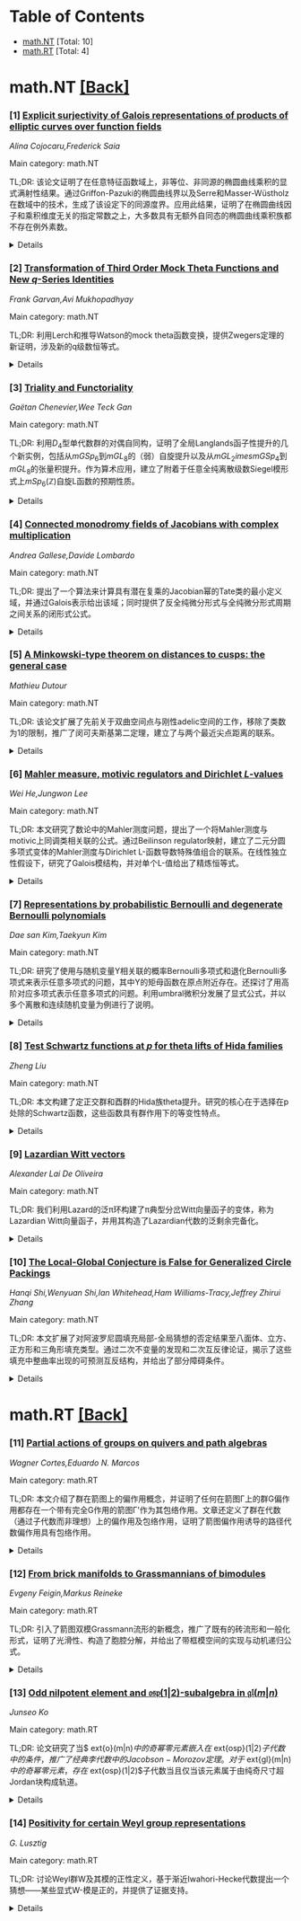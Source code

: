<div id=toc></div>

# Table of Contents

- [math.NT](#math.NT) [Total: 10]
- [math.RT](#math.RT) [Total: 4]


<div id='math.NT'></div>

# math.NT [[Back]](#toc)

### [1] [Explicit surjectivity of Galois representations of products of elliptic curves over function fields](https://arxiv.org/abs/2510.20910)
*Alina Cojocaru,Frederick Saia*

Main category: math.NT

TL;DR: 该论文证明了在任意特征函数域上，非等位、非同源的椭圆曲线乘积的显式满射性结果。通过Griffon-Pazuki的椭圆曲线界以及Serre和Masser-Wüstholz在数域中的技术，生成了该设定下的同源度界。应用此结果，证明了在椭圆曲线因子和乘积维度无关的指定常数之上，大多数具有无额外自同态的椭圆曲线乘积族都不存在例外素数。


<details>
  <summary>Details</summary>
Motivation: 研究函数域上非等位、非同源椭圆曲线乘积的满射性，以推广并应用在数域中发展的技术到函数域设置中，解决相关问题。

Method: 通过使用Griffon-Pazuki的椭圆曲线界，结合Serre和Masser-Wüstholz在数域中发展的技术，构建同源度界，从而证明显式满射性结果。

Result: 得到了函数域中椭圆曲线乘积的满射性定理，并应用该定理证明了特定椭圆曲线乘积族中大多数成员在指定常数之上无例外素数。

Conclusion: 该研究成功将数域中处理椭圆曲线的技术推广到函数域，解决了相关满射性和例外素数问题，为相关领域提供了新工具和结论。

Abstract: We prove an explicit surjectivity result for products of non-isotrivial,
non-isogenous elliptic curves over a function field of arbitrary
characteristic. This is by way of an isogeny degree bound in this setting,
generated from bounds for elliptic curves by Griffon--Pazuki, and techniques
originated by Serre and Masser--W\"{u}stholz in the number field setting. We
apply our result to prove that most members of a family of products of elliptic
curves over $\mathbb{Q}$ with no extra endomorphisms have no exceptional primes
above a specified constant which depends neither on the elliptic curve factors
nor on the dimension of the product.

</details>


### [2] [Transformation of Third Order Mock Theta Functions and New $q$-Series Identities](https://arxiv.org/abs/2510.21157)
*Frank Garvan,Avi Mukhopadhyay*

Main category: math.NT

TL;DR: 利用Lerch和推导Watson的mock theta函数变换，提供Zwegers定理的新证明，涉及新的q级数恒等式。


<details>
  <summary>Details</summary>
Motivation: Zwegers定理连接mock theta函数与实解析模形式。本文的目标是开发另一种方法（Lerch和）来推导上述变换，同时获得新的q级数恒等式。

Method: 提出使用Lerch和来重现Watson对三阶mock theta函数$f(q)$和$\omega(q)$的变换，并通过q级数恒等式证明与Zwegers结果的等价性。

Result: 成功利用Lerch和推导出变换关系，得到新的q级数恒等式，从而为Zwegers定理提供了全新证明。

Conclusion: Lerch和为推导mock theta函数的变换提供了有效替代方案，同时揭示了新的数学恒等式，丰富了该理论框架。

Abstract: Ramanujan introduced mock theta functions in his last letter to G.H.Hardy. He
provided examples and various relations between them. G.N.Watson found
transformations for the third order mock theta functions $f(q)$ and
$\omega$(q). Zwegers in 2000 built on Watson's techniques to complete these
mock theta functions and connected them to real analytic modular forms. We show
how to derive these transformations using Lerch sums. To show the equivalence
of the results involves some new $q$-series identities thus resulting in a new
proof of Zwegers' theorem.

</details>


### [3] [Triality and Functoriality](https://arxiv.org/abs/2510.21169)
*Gaëtan Chenevier,Wee Teck Gan*

Main category: math.NT

TL;DR: 利用$D_4$型单代数群的对偶自同构，证明了全局Langlands函子性提升的几个新实例，包括从${m GSp}_6$到${m GL}_8$的（弱）自旋提升以及从${m GL}_2 	imes {m GSp}_4$到${m GL}_8$的张量积提升。作为算术应用，建立了附着于任意全纯离散级数Siegel模形式上${m Sp}_6(\mathbb{Z})$自旋L函数的预期性质。


<details>
  <summary>Details</summary>
Motivation: 通过$D_4$型群的对偶自同构构建新的Langlands提升，填补提升理论中的具体实例空白，并为Siegel模形式相关L函数提供理论支持。

Method: 运用$D_4$型单代数群的三元自同构特性，结合Langlands函子性原理，构造从${\rm GSp}_6$到${\rm GL}_8$的自旋提升及${\rm GL}_2 \times {\rm GSp}_4$到${\rm GL}_8$的张量积提升。

Result: 成功证明两项新的Langlands函子性提升：${\rm GSp}_6\to{\rm GL}_8$的自旋提升与$({\rm GL}_2,{\rm GSp}_4)\to{\rm GL}_8$的张量积提升；并据此推导出${\rm Sp}_6(\mathbb{Z})$上全纯Siegel尖形式自旋L函数的解析性质。

Conclusion: $D_4$型群对偶自同构是构建Langlands提升的有效工具，该成果为高阶Siegel模形式的L函数理论奠定基础，同时为函子性原理提供新案例支撑。

Abstract: We use the triality automorphism of simple algebraic groups of type $D_4$ to
prove some new instances of global Langlands functorial lifting. In particular,
we prove the (weak) spin lifting from ${\rm GSp}_6$ to ${\rm GL}_8$ and the
tensor product lifting from ${\rm GL}_2 \times {\rm GSp}_4$ to ${\rm GL}_8$. As
an arithmetic application, we establish the expected properties of the spinor
L-function attached to an arbitrary Siegel modular cusp form for ${\rm
Sp}_6(\mathbb{Z})$ generating a holomorphic discrete series.

</details>


### [4] [Connected monodromy fields of Jacobians with complex multiplication](https://arxiv.org/abs/2510.21247)
*Andrea Gallese,Davide Lombardo*

Main category: math.NT

TL;DR: 提出了一个算法来计算具有潜在复乘的Jacobian幂的Tate类的最小定义域，并通过Galois表示给出该域；同时提供了反全纯微分形式与全纯微分形式周期之间关系的闭形式公式。


<details>
  <summary>Details</summary>
Motivation: 研究在具有潜在复乘的Jacobian幂上的Tate类的最小定义域问题，以及反全纯微分形式与全纯微分形式周期之间的关系。

Method: 设计算法计算最小定义域，将其视为与Jacobian相关的Galois表示的自然不变量；推导反全纯微分形式周期与全纯微分形式周期之间的闭形式表达式。

Result: 算法可计算最小定义域；给出了反全纯微分形式周期用全纯微分形式周期表示的闭形式公式。

Conclusion: 最小定义域算法为Tate类研究提供了工具；闭形式公式完善了微分形式周期理论，有助于理解复乘结构和代数周期。

Abstract: We describe an algorithm to compute the minimal field of definition of the
Tate classes on powers of a Jacobian $J$ with potential complex multiplication.
This field arises as a natural invariant of the Galois representations attached
to $J$. We also give closed formulas expressing the periods of anti-holomorphic
differential forms on $J$ in terms of the periods of the holomorphic ones.

</details>


### [5] [A Minkowski-type theorem on distances to cusps: the general case](https://arxiv.org/abs/2510.21492)
*Mathieu Dutour*

Main category: math.NT

TL;DR: 该论文扩展了先前关于双曲空间点与刚性adelic空间的工作，移除了类数为1的限制，推广了闵可夫斯基第二定理，建立了与两个最近尖点距离的联系。


<details>
  <summary>Details</summary>
Motivation: 原研究仅适用于类数1的完全实域，限制了应用范围。本文旨在移除这一假设，推广结论至任意完全实域，建立更一般的Minkowski第二定理类比。

Method: 通过重构高度与尖点距离的关联机制，突破类数1的限制，构建适用于任意K的刚性adelic空间与点-尖点最小距离的等价关系。主要技术包括adelic几何和数论几何工具。

Result: 实现了无类数限制的定理推广：对任意完全实域K，证明了2维刚性adelic空间的Roy-Thunder极小值与双曲空间中点到最近两个尖点的距离存在精确对应。

Conclusion: 消除类数条件后，成功建立普适性框架，将Minkowski第二定理的核心思想拓展至更一般的数域情形，为后续adelic几何与双曲几何交叉研究奠定基础。

Abstract: In a previous paper, we studied the connection between points in
$\mathbb{H}^n$ and $2$-dimensional rigid adelic spaces on a totally real number
field $K$ with class number $h_K = 1$. This last assumption was needed to link
heights and distances to cusps. In this paper, we remove this hypothesis to
obtain, without restriction on $K$ totally real, an analogue of Minkowski's
second theorem on the Roy--Thunder minima of a $2$-dimensional rigid adelic
space in the framework of distances between a point $\tau \in \mathbb{H}^n$ and
its two closest cusps.

</details>


### [6] [Mahler measure, motivic regulators and Dirichlet $L$-values](https://arxiv.org/abs/2510.21515)
*Wei He,Jungwon Lee*

Main category: math.NT

TL;DR: 本文研究了数论中的Mahler测度问题，提出了一个将Mahler测度与motivic上同调类相关联的公式。通过Beilinson regulator映射，建立了二元分圆多项式变体的Mahler测度与Dirichlet L-函数导数特殊值组合的联系。在线性独立性假设下，研究了Galois模结构，并对单个L-值给出了精炼恒等式。


<details>
  <summary>Details</summary>
Motivation: Deninger工作的启发下，研究分圆多项式二元变体的Mahler测度与motivic上同调群中构造的类之间的联系。目的在于建立Mahler测度与Dirichlet L-函数导数特殊值的显式关系式。

Method: 在motivic上同调群中系统构造元素，应用Beilinson regulator映射导出公式。对Dirichlet L-函数偏导值在s=0和s=-1处的线性独立性的假设下，研究了相关motivic上同调的Galois模结构，得到单个L-值的精确等式。

Result: 提出了一个公式，该公式将分圆多项式二元变体的Mahler测度与类motivic上同调的regulator及Dirichlet L-函数导数的特殊值线性组合联结在一起。通过Galois模结构分析，证明了在指定条件下单个L-值的精炼恒等式。

Conclusion: 成功建立了Mahler测度与相关motivic不变量的联系，在适当假设下得到单个Dirichlet L-函数值的精确解析公式。这一结果加深了对算术几何中Mahler测度解析性质的理解。

Abstract: Inspired by the work of Deninger, we present a formula that relates the
Mahler measure of a two-variable variant of cyclotomic polynomial to regulator
of class in motivic cohomology associated to cyclotomic fields and linear
combination of special values of the derivative of Dirichlet $L$-functions. The
formula is derived by studying the Beilinson regulator map applied to
systematically constructed elements in the motivic cohomology group. Under
linear independence hypothesis on the derivative of partial Dirichlet
$L$-values at $s=0$ and $-1$, we study a Galois module structure of the
relevant motivic cohomology and obtain the refined identity for a single
$L$-value.

</details>


### [7] [Representations by probabilistic Bernoulli and degenerate Bernoulli polynomials](https://arxiv.org/abs/2510.21558)
*Dae san Kim,Taekyun Kim*

Main category: math.NT

TL;DR: 研究了使用与随机变量Y相关联的概率Bernoulli多项式和退化Bernoulli多项式来表示任意多项式的问题，其中Y的矩母函数在原点附近存在。还探讨了用高阶对应多项式表示任意多项式的问题。利用umbral微积分发展了显式公式，并以多个离散和连续随机变量为例进行了说明。


<details>
  <summary>Details</summary>
Motivation: 多项式在各种数学领域以及统计学中起着基础性作用，但其表达方式可能因特定序列（如Bernoulli类型多项式）的不同而受限。本文旨在提供一种统一的方法，利用与随机变量Y相关联的概率Bernoulli和退化Bernoulli多项式来表示任意多项式，并扩展到用高阶多项式表示任意多项式的问题。

Method: 为了达到目标，本文首先在特定随机变量Y（满足其矩母函数在原点邻域存在）的背景下建立了Bernoulli多项式和退化Bernoulli多项式的基础理论。随后，提出了将任意多项式表达为这些基础多项式组合的问题。通过引入umbral微积分（一种处理多项式和序列的符号操作形式系统），推导出了将任意多项式分解为Bernoulli类多项式的显式公式。同样地，也推导了任意多项式用其更高阶对应多项式表示的公式。

Result: 理论推导成功得到了显式公式，使得任意多项式可以表达为与随机变量Y相关的概率Bernoulli多项式或其退化版本的线性组合。同时，也得到了任意多项式用其高阶对应项表示的公式。针对离散和连续概率分布（包括二项分布和正态分布）的Y进行了具体数值算例的演示计算，验证了公式的有效性和适用性。

Conclusion: 利用umbral微积分工具，本文开发了表达任意多项式的新框架：既可以表示为与基础随机变量Y相关联的Bernoulli类多项式（或其退化版本）的组合，也可以表示为自身的高阶多项式组合。此类通用公式为组合数学和概率数论的进一步应用奠定了基础，并可能扩展到数值积分和逼近理论领域。

Abstract: We investigate the representation of arbitrary polynomials using
probabilistic Bernoulli and degenerate Bernoulli polynomials associated with a
random variable $Y$, whose moment generating function exists in a neighborhood
of the origin. In addition, this paper explores the problem of representing
arbitrary polynomials in terms of their higher-order counterparts. We develop
explicit formulas for those representations with the help of umbral calculus
and illustrate our results for several discrete and continuous random variables
Y.

</details>


### [8] [Test Schwartz functions at $p$ for theta lifts of Hida families](https://arxiv.org/abs/2510.21644)
*Zheng Liu*

Main category: math.NT

TL;DR: 本文构建了定正交群和酉群的Hida族theta提升。研究的核心在于选择在p处除的Schwartz函数，这些函数具有群作用下的等变性特点。


<details>
  <summary>Details</summary>
Motivation: 定正交群和酉群的Hida族理论需要构造theta提升。难点在于选择Schwartz函数以满足p-adic插值的特定要求，从而在算子作用下保持等变性。

Method: 通过筛选Schwartz函数使其具备群作用下的等变性（特别关注在整除p的位置），然后构造与之对应的Hida族theta提升。

Result: 成功构建了定正交群和酉群的Hida族theta提升。所选Schwartz函数在群作用下的等变性为Hida族构造中的p-adic插值提供了技术保障。

Conclusion: 这一理论框架为研究p-adic自守形式提供了新工具，并为进一步探索Hida族几何性质奠定了基础。

Abstract: We construct Hida families of theta lifts from definite orthogonal and
unitary groups. A major ingredient of the construction is the choice of test
Schwartz functions at places dividing $p$. We select a special type of Schwartz
functions endowed with the equivariance property for the action of
$\mathbb{U}_p$-operators.

</details>


### [9] [Lazardian Witt vectors](https://arxiv.org/abs/2510.21658)
*Alexander Lai De Oliveira*

Main category: math.NT

TL;DR: 我们利用Lazard的泛π环构建了π典型分岔Witt向量函子的变体，称为Lazardian Witt向量函子，并用其构造了Lazardian代数的泛剩余完备化。


<details>
  <summary>Details</summary>
Motivation: 构建π典型分岔Witt向量函子的新变体，并为Lazardian代数提供泛剩余完备化的构造方法。

Method: 使用Lazard的泛π环定义Lazardian Witt向量函子，然后将其应用于Lazardian代数的泛剩余完备化过程。

Result: 成功地定义了Lazardian Witt向量函子，并利用它实现了Lazardian代数的泛剩余完备化构造。

Conclusion: 通过推广分岔Witt向量理论，本文的方法为Lazardian代数提供了一个自然的完备化框架，可能在其他数学领域有应用。

Abstract: We use Lazard's universal $\pi$-ring to construct a variation of the
$\pi$-typical ramified Witt vector functors, which we call the Lazardian Witt
vector functor. We then use the Lazardian Witt vector functor to construct the
universal residual perfection of a Lazardian algebra.

</details>


### [10] [The Local-Global Conjecture is False for Generalized Circle Packings](https://arxiv.org/abs/2510.21702)
*Hanqi Shi,Wenyuan Shi,Ian Whitehead,Ham Williams-Tracy,Jeffrey Zhirui Zhang*

Main category: math.NT

TL;DR: 本文扩展了对阿波罗尼圆填充局部-全局猜想的否定结果至八面体、立方、正方形和三角形填充类型。通过二次不变量的发现和二次互反律论证，揭示了这些填充中整曲率出现的可预测互反结构，并给出了部分障碍条件。


<details>
  <summary>Details</summary>
Motivation: 在阿波罗尼圆填充的局部-全局猜想被证伪后，本文旨在探索其他几何填充类型（八面体、立方、正方形、三角形）是否也存在类似的反例。目标是通过二次互反律揭示曲率值分布的普遍障碍模式。

Method: 1. 针对每种填充类型建立与固定圆相切圆的显式参数化方法。2. 提取二次不变关系并利用二次互反律构造反例。3. 分析不存在二次障碍的情形下曲率的互反结构。

Result: 1. 在四种新填充类型中均发现二次互反律导致的局部-全局猜想反例。2. 即使无显式障碍的填充，曲率也呈现出结构化互反模式。3. 建立子填充区域曲率出现的部分必要条件。

Conclusion: 几何填充的局部-全局性质存在普遍性缺陷：二次约束是曲率整型解的根本障碍机制，且互反结构在所有研究的填充类型中普遍存在。这为相关数学猜想提供新的约束框架。

Abstract: Haag, Kertzer, Rickards, and Stange disprove the Local-Global Conjecture for
Apollonian circle packings. We extend their disproof to four more types of
integral circle packing: the octahedral, cubic, square, and triangular
packings. In each case, we find quadratic invariants which imply quadratic
reciprocity obstructions to the conjecture in certain packings. We utilize an
explicit parametrization of circles tangent to a fixed circle in each packing
type, and a quadratic reciprocity argument. Even in the packings where we do
not find quadratic obstructions, the curvatures exhibit a predictable
reciprocity structure. This leads to partial obstructions on integers appearing
as curvatures in subsets of the packing.

</details>


<div id='math.RT'></div>

# math.RT [[Back]](#toc)

### [11] [Partial actions of groups on quivers and path algebras](https://arxiv.org/abs/2510.21035)
*Wagner Cortes,Eduardo N. Marcos*

Main category: math.RT

TL;DR: 本文介绍了群在箭图上的偏作用概念，并证明了任何在箭图Γ上的群G偏作用都存在一个带有完全G作用的箭图Γ'作为其包络作用。文章还定义了群在代数（通过子代数而非理想）上的偏作用及包络作用，证明了箭图偏作用诱导的路径代数偏作用具有包络作用。


<details>
  <summary>Details</summary>
Motivation: 将偏作用理论扩展到箭图结构上，为群在箭图及其路径代数上的偏作用建立包络作用的存在性，扩展了偏作用理论的应用范围。

Method: 1. 定义群在箭图上的偏作用；2. 构造箭图Γ上的偏作用对应的完全作用箭图Γ'（包络作用）；3. 定义群通过子代数在代数上的偏作用；4. 证明箭图偏作用诱导的路径代数偏作用存在包络作用。

Result: 1. 证明了任意箭图Γ上的群G偏作用都存在包络作用（相应完全作用的箭图Γ'）；2. 建立了路径代数上由箭图偏作用诱导的偏作用也存在包络作用。

Conclusion: 群在箭图及其路径代数上的偏作用均可通过构造对应的完全作用（包络作用）实现全局化，为后续研究群作用在非交换几何等领域的应用提供了新工具。

Abstract: In this article, we introduce the concept of partial actions of a group $G$
on quivers and demonstrate that for any given partial action of G on a quiver
$\Gamma$, there exists another quiver, $\Gamma'$ with a full $G$-action. This
is an enveloping action of the partial action of $G$ on $\Gamma$. We also
introduce partial actions of groups on algebras by subalgebras instead of
ideals and we define enveloping actions in this case. We show that any partial
action of a group on a path algebra that is induced by a partial action on a
quiver has an enveloping action.

</details>


### [12] [From brick manifolds to Grassmannians of bimodules](https://arxiv.org/abs/2510.21319)
*Evgeny Feigin,Markus Reineke*

Main category: math.RT

TL;DR: 引入了箭图双模Grassmann流形的新概念，推广了既有的砖流形和一般化形式，证明了光滑性、构造了胞腔分解，并给出了带框模空间的实现与动机递归公式。


<details>
  <summary>Details</summary>
Motivation: 该论文旨在系统研究箭图路径代数上的双模子模结构的Grassmann流形，这些流形覆盖并推广了Escobar的砖流形和Labelle的推广结构。通过显式构造和光滑性证明，建立其与箭图表示空间的联系，并探索带框模空间的实现方式及其动机量化意义。

Method: 1. 显式构造箭图双模上的Grassmann流形；2. 通过代数几何方法证明其光滑性；3. 构建胞腔分解；4. 建立带框模空间实现的等价性；5. 利用模空间结构推导动机的递归公式。

Result: 严格建立了箭图Grassmann流形的代数簇结构；完整证明其光滑性，构建了胞腔分解；获得与带框模空间的等价性；给出动机的显式递归计算公式。

Conclusion: 引入的箭图双模Grassmann流形有效统一既有理论框架，其光滑性、胞腔结构及带框模实现为模空间理论与表示论交叉领域提供新视角，动机公式为后续上同调计算奠定基础。

Abstract: We study a class of Grassmannians of sub-bimodules over the path algebras of
quivers. Our quiver Grassmannians include Escobar's brick manifolds as well as
Labelle's generalizations. We give an explicit construction of the varieties in
question, provide examples and clarify connection with the quiver
representation spaces. We also prove smoothness of our Grassmannians, construct
cellular decompositions and derive a realization as framed moduli spaces. The
framed moduli realization leads to a recursive formula for the motives.

</details>


### [13] [Odd nilpotent element and $\mathfrak{osp}(1|2)$-subalgebra in $\mathfrak{gl}(m|n)$](https://arxiv.org/abs/2510.21477)
*Junseo Ko*

Main category: math.RT

TL;DR: 论文研究了当$	ext{o}(m|n)$中的奇幂零元素嵌入在$	ext{osp}(1|2)$子代数中的条件，推广了经典李代数中的Jacobson-Morozov定理。对于$	ext{gl}(m|n)$中的奇幂零元素，存在$	ext{osp}(1|2)$子代数当且仅当该元素属于由纯奇尺寸超Jordan块构成轨道。


<details>
  <summary>Details</summary>
Motivation: 探讨$	ext{osp}(1|2)$子代数对$	ext{gl}(m|n)$奇幂零元素的包含条件，扩展Jacobson-Morozov定理到李超代数情形。经典理论中Jacobson-Morozov定理保证$	ext{gl}_m$的任何幂零元素都存在$	ext{sl}_2$嵌入，而奇幂零在超代数中需要新理论框架。

Method: 定义超Jordan矩阵并分类奇幂零轨道：通过分析元素的标准型（super Jordan blocks），证明嵌入$	ext{osp}(1|2)$的充要条件是元素处于仅含奇尺寸超Jordan块的轨道。

Result: 成功建立判据：当且仅当奇幂零元素属于由纯奇尺寸超Jordan块构成的矩阵轨道时，其可嵌入$	ext{osp}(1|2)$子代数。

Conclusion: 该研究完整刻画了$	ext{gl}(m|n)$中奇幂零元素的$	ext{osp}(1|2)$嵌入可能性，为超对称代数表示论提供新工具。

Abstract: In this paper, we investigate the conditions under which an odd nilpotent
element in $\mathfrak{gl}(m|n)$ lies inside an
$\mathfrak{osp}(1|2)$-subalgebra. In the case of the classical Lie algebra
$\mathfrak{gl}_m$, every nilpotent element can be embedded into an
$\mathfrak{sl}_2$-subalgebra, which is the result of the Jacobson-Morozov
Theorem. In the case of the Lie superalgebra $\mathfrak{gl}(m|n)$, we define
super Jordan matrices and prove that an odd nilpotent element $e$ is contained
in an $\mathfrak{osp}(1|2)$-subalgebra if and only if $e$ lies in the orbit of
a super Jordan matrix consisting only of super Jordan blocks of odd size.

</details>


### [14] [Positivity for certain Weyl group representations](https://arxiv.org/abs/2510.21499)
*G. Lusztig*

Main category: math.RT

TL;DR: 讨论Weyl群W及其模的正性定义，基于渐近Iwahori-Hecke代数提出一个猜想——某些显式W-模是正的，并提供了证据支持。


<details>
  <summary>Details</summary>
Motivation: 探索Weyl群的模的正性概念，这通过渐近Iwahori-Hecke代数定义。研究目的在于验证特定显式W-模是否满足正性，这可能对表示论或相关代数结构有理论意义。

Method: 通过渐近Iwahori-Hecke代数定义模的正性。提出一个关于某些显式W-模正性的猜想，并用一些证据（如计算或例子）来支持这个猜想。

Result: 提供支持猜想的证据，但未最终证明结论。猜想的核心内容：特定显式W-模在定义的框架下是正的。

Conclusion: 定义了W-模的正性概念并提出了特定模的正性猜想。作者提供了初步支持证据，表明该猜想值得进一步探索和研究。

Abstract: Let W be a Weyl group. We can define the notion of positivity of a W-module
in terms of the corresponding module over the asymptotic Iwahori-Hecke algebra.
We state a conjecture which says that certain explicit W-modules are positive
and we provide evidence for it.

</details>
